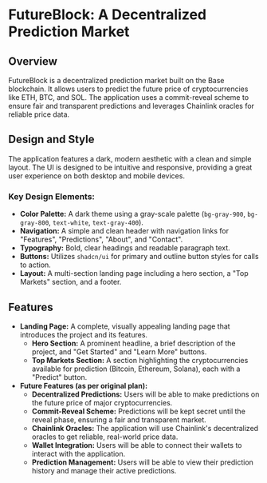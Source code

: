 # FutureBlock: A Decentralized Prediction Market

## Overview

FutureBlock is a decentralized prediction market built on the Base blockchain. It allows users to predict the future price of cryptocurrencies like ETH, BTC, and SOL. The application uses a commit-reveal scheme to ensure fair and transparent predictions and leverages Chainlink oracles for reliable price data.

## Design and Style

The application features a dark, modern aesthetic with a clean and simple layout. The UI is designed to be intuitive and responsive, providing a great user experience on both desktop and mobile devices.

### Key Design Elements:

*   **Color Palette:** A dark theme using a gray-scale palette (`bg-gray-900`, `bg-gray-800`, `text-white`, `text-gray-400`).
*   **Navigation:** A simple and clean header with navigation links for "Features", "Predictions", "About", and "Contact".
*   **Typography:** Bold, clear headings and readable paragraph text.
*   **Buttons:** Utilizes `shadcn/ui` for primary and outline button styles for calls to action.
*   **Layout:** A multi-section landing page including a hero section, a "Top Markets" section, and a footer.

## Features

*   **Landing Page:** A complete, visually appealing landing page that introduces the project and its features.
    *   **Hero Section:** A prominent headline, a brief description of the project, and "Get Started" and "Learn More" buttons.
    *   **Top Markets Section:** A section highlighting the cryptocurrencies available for prediction (Bitcoin, Ethereum, Solana), each with a "Predict" button.
*   **Future Features (as per original plan):**
    *   **Decentralized Predictions:** Users will be able to make predictions on the future price of major cryptocurrencies.
    *   **Commit-Reveal Scheme:** Predictions will be kept secret until the reveal phase, ensuring a fair and transparent market.
    *   **Chainlink Oracles:** The application will use Chainlink's decentralized oracles to get reliable, real-world price data.
    *   **Wallet Integration:** Users will be able to connect their wallets to interact with the application.
    *   **Prediction Management:** Users will be able to view their prediction history and manage their active predictions.
